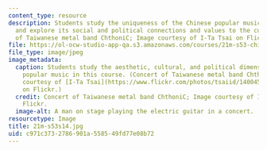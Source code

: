 ```yaml
---
content_type: resource
description: Students study the uniqueness of the Chinese popular music in this course,
  and explore its social and political connections and values to the culture. Concert
  of Taiwanese metal band ChthoniC; Image courtesy of I-Ta Tsai on Flickr.
file: https://ol-ocw-studio-app-qa.s3.amazonaws.com/courses/21m-s53-chinese-popular-musics-in-dialogue-spring-2014/c971c3732786901a558549fd77e08b72_21m-s53s14.jpg
file_type: image/jpeg
image_metadata:
  caption: Students study the aesthetic, cultural, and political dimensions of Chinese-language
    popular music in this course. (Concert of Taiwanese metal band ChthoniC; Image
    courtesy of [I-Ta Tsai](https://www.flickr.com/photos/tsaiid/14004563662/in/set-72157644346326683)
    on Flickr.)
  credit: Concert of Taiwanese metal band ChthoniC; Image courtesy of I-Ta Tsai on
    Flickr.
  image-alt: A man on stage playing the electric guitar in a concert.
resourcetype: Image
title: 21m-s53s14.jpg
uid: c971c373-2786-901a-5585-49fd77e08b72
---
```


